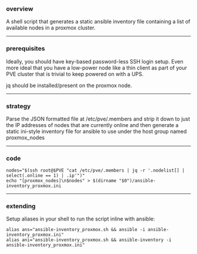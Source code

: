 
### overview

A shell script that generates a static ansible inventory file containing a list of available nodes in a proxmox cluster.

---

### prerequisites

Ideally, you should have key-based password-less SSH login setup. Even more ideal that you have a low-power node like a thin client as part of your PVE cluster that is trivial to keep powered on with a UPS.

jq should be installed/present on the proxmox node.

---

### strategy

Parse the JSON formatted file at /etc/pve/.members and strip it down to just the IP addresses of nodes that are currently online and then generate a static ini-style inventory file for ansible to use under
the host group named proxmox_nodes

---

### code

    nodes="$(ssh root@$PVE "cat /etc/pve/.members | jq -r '.nodelist[] | select(.online == 1) | .ip'")"
    echo "[proxmox_nodes]\n$nodes" > $(dirname "$0")/ansible-inventory_proxmox.ini

---

### extending

Setup aliases in your shell to run the script inline with ansible:

    alias ans="ansible-inventory_proxmox.sh && ansible -i ansible-inventory_proxmox.ini"
    alias ani="ansible-inventory_proxmox.sh && ansible-inventory -i ansible-inventory_proxmox.ini"
